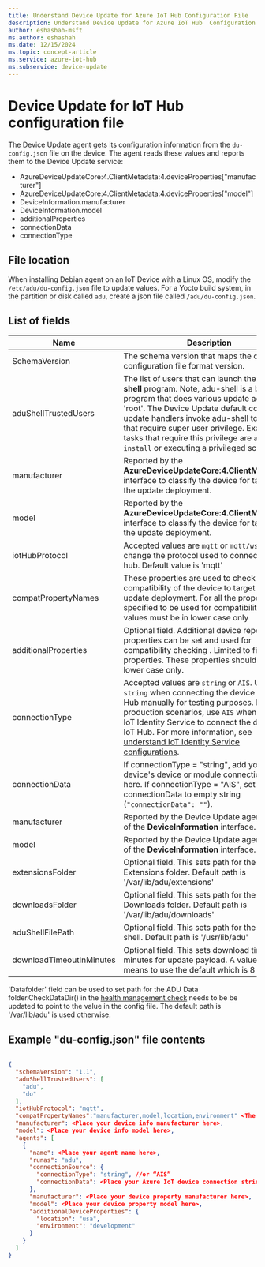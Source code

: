 ```yaml
---
title: Understand Device Update for Azure IoT Hub Configuration File
description: Understand Device Update for Azure IoT Hub  Configuration File.
author: eshashah-msft
ms.author: eshashah
ms.date: 12/15/2024
ms.topic: concept-article
ms.service: azure-iot-hub
ms.subservice: device-update
---
```


# Device Update for IoT Hub configuration file

The Device Update agent gets its configuration information from the `du-config.json` file on the device. The agent reads these values and reports them to the Device Update service:

* AzureDeviceUpdateCore:4.ClientMetadata:4.deviceProperties["manufacturer"]
* AzureDeviceUpdateCore:4.ClientMetadata:4.deviceProperties["model"]
* DeviceInformation.manufacturer
* DeviceInformation.model
* additionalProperties
* connectionData
* connectionType

## File location

When installing Debian agent on an IoT Device with a Linux OS, modify the `/etc/adu/du-config.json` file to update values. For a Yocto build system, in the partition or disk called `adu`, create a json file called `/adu/du-config.json`.

## List of fields

| Name |Description |
|-----------|--------------------|
| SchemaVersion | The schema version that maps the current configuration file format version. |
| aduShellTrustedUsers | The list of users that can launch the **adu-shell** program. Note, adu-shell is a broker program that does various update actions as 'root'. The Device Update default content update handlers invoke adu-shell to do tasks that require super user privilege. Examples of tasks that require this privilege are `apt-get install` or executing a privileged script. |
| manufacturer | Reported by the **AzureDeviceUpdateCore:4.ClientMetadata:4** interface to classify the device for targeting the update deployment. |
| model | Reported by the **AzureDeviceUpdateCore:4.ClientMetadata:4** interface to classify the device for targeting the update deployment. |
| iotHubProtocol| Accepted values are `mqtt` or `mqtt/ws` to change the protocol used to connect with IoT hub. Default value is 'mqtt' |
| compatPropertyNames | These properties are used to check for compatibility of the device to target the update deployment. For all the properties specified to be used for compatibility, the values must be in lower case only |
| additionalProperties | Optional field. Additional device reported properties can be set and used for compatibility checking . Limited to five device properties. These properties should be in lower case only. |
| connectionType | Accepted values are `string` or `AIS`. Use `string` when connecting the device to IoT Hub manually for testing purposes. For production scenarios, use `AIS` when using the IoT Identity Service to connect the device to IoT Hub. For more information, see [understand IoT Identity Service configurations](https://azure.github.io/iot-identity-service/configuration.html). |
| connectionData  |If connectionType = "string", add your IoT device's device or module connection string here. If connectionType = "AIS", set the connectionData to empty string (`"connectionData": ""`). |
| manufacturer | Reported by the Device Update agent as part of the **DeviceInformation** interface. |
| model | Reported by the Device Update agent as part of the **DeviceInformation** interface. |
|extensionsFolder| Optional field. This sets path for the ADU Extensions folder. Default path is '/var/lib/adu/extensions'|
|downloadsFolder| Optional field. This sets path for the ADU Downloads folder. Default path is '/var/lib/adu/downloads'|
|aduShellFilePath| Optional field. This sets path for the ADU shell. Default path is '/usr/lib/adu'|
|downloadTimeoutInMinutes| Optional field. This sets download timeout in minutes for update payload. A value of zero means to use the default which is 8 hours.|

'Datafolder' field can be used to set path for the ADU Data folder.CheckDataDir() in the [health management check](https://github.com/Azure/iot-hub-device-update/blob/develop/src/agent/src/health_management.c) needs to be be updated to point to the value in the config file. The default path is '/var/lib/adu' is used otherwise. 

## Example "du-config.json" file contents

```json

{
  "schemaVersion": "1.1",
  "aduShellTrustedUsers": [
    "adu",
    "do"
  ],
  "iotHubProtocol": "mqtt",
  "compatPropertyNames":"manufacturer,model,location,environment" <The property values must be in lower case only>,
  "manufacturer": <Place your device info manufacturer here>,
  "model": <Place your device info model here>,
  "agents": [
    {
      "name": <Place your agent name here>,
      "runas": "adu",
      "connectionSource": {
        "connectionType": "string", //or “AIS”
        "connectionData": <Place your Azure IoT device connection string here>
      },
      "manufacturer": <Place your device property manufacturer here>,
      "model": <Place your device property model here>,
      "additionalDeviceProperties": {
        "location": "usa",
        "environment": "development"
      }
    }
  ]
}

```
